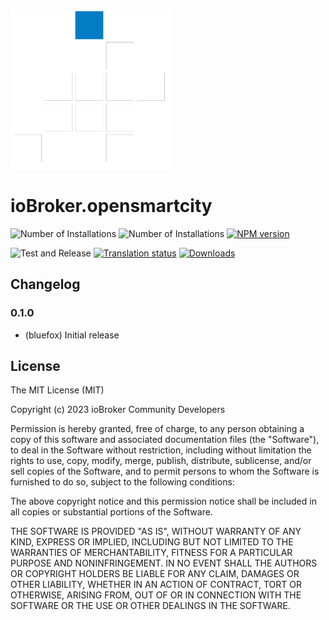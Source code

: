 ![Logo](admin/opensmartcity.png)
# ioBroker.opensmartcity

![Number of Installations](http://iobroker.live/badges/opensmartcity-installed.svg)
![Number of Installations](http://iobroker.live/badges/opensmartcity-stable.svg)
[![NPM version](http://img.shields.io/npm/v/iobroker.opensmartcity.svg)](https://www.npmjs.com/package/iobroker.opensmartcity)

![Test and Release](https://github.com/iobroker/iobroker.opensmartcity/workflows/Test%20and%20Release/badge.svg)
[![Translation status](https://weblate.iobroker.net/widgets/adapters/-/opensmartcity/svg-badge.svg)](https://weblate.iobroker.net/engage/adapters/?utm_source=widget)
[![Downloads](https://img.shields.io/npm/dm/iobroker.opensmartcity.svg)](https://www.npmjs.com/package/iobroker.opensmartcity)


## Changelog
<!--
    ### **WORK IN PROGRESS**
-->

### 0.1.0
* (bluefox) Initial release

## License
The MIT License (MIT)

Copyright (c) 2023 ioBroker Community Developers

Permission is hereby granted, free of charge, to any person obtaining a copy
of this software and associated documentation files (the "Software"), to deal
in the Software without restriction, including without limitation the rights
to use, copy, modify, merge, publish, distribute, sublicense, and/or sell
copies of the Software, and to permit persons to whom the Software is
furnished to do so, subject to the following conditions:

The above copyright notice and this permission notice shall be included in
all copies or substantial portions of the Software.

THE SOFTWARE IS PROVIDED "AS IS", WITHOUT WARRANTY OF ANY KIND, EXPRESS OR
IMPLIED, INCLUDING BUT NOT LIMITED TO THE WARRANTIES OF MERCHANTABILITY,
FITNESS FOR A PARTICULAR PURPOSE AND NONINFRINGEMENT. IN NO EVENT SHALL THE
AUTHORS OR COPYRIGHT HOLDERS BE LIABLE FOR ANY CLAIM, DAMAGES OR OTHER
LIABILITY, WHETHER IN AN ACTION OF CONTRACT, TORT OR OTHERWISE, ARISING FROM,
OUT OF OR IN CONNECTION WITH THE SOFTWARE OR THE USE OR OTHER DEALINGS IN
THE SOFTWARE.
